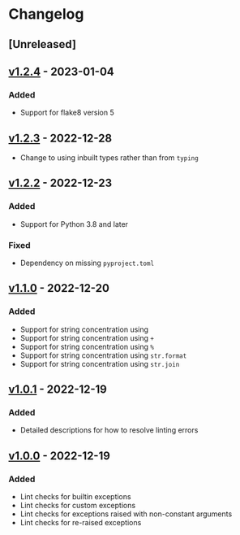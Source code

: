 # Changelog

## [Unreleased]

## [v1.2.4] - 2023-01-04

### Added

- Support for flake8 version 5

## [v1.2.3] - 2022-12-28

- Change to using inbuilt types rather than from `typing`

## [v1.2.2] - 2022-12-23

### Added

- Support for Python 3.8 and later

### Fixed

- Dependency on missing `pyproject.toml`

## [v1.1.0] - 2022-12-20

### Added

- Support for string concentration using ` `
- Support for string concentration using `+`
- Support for string concentration using `%`
- Support for string concentration using `str.format`
- Support for string concentration using `str.join`

## [v1.0.1] - 2022-12-19

### Added

- Detailed descriptions for how to resolve linting errors

## [v1.0.0] - 2022-12-19

### Added

- Lint checks for builtin exceptions
- Lint checks for custom exceptions
- Lint checks for exceptions raised with non-constant arguments
- Lint checks for re-raised exceptions

[//]: # "Release links"
[v1.0.0]: https://github.com/jdkandersson/flake8-error-link/releases/v1.0.0
[v1.0.1]: https://github.com/jdkandersson/flake8-error-link/releases/v1.0.1
[v1.1.0]: https://github.com/jdkandersson/flake8-error-link/releases/v1.1.0
[v1.2.2]: https://github.com/jdkandersson/flake8-error-link/releases/v1.2.2
[v1.2.3]: https://github.com/jdkandersson/flake8-error-link/releases/v1.2.3
[v1.2.4]: https://github.com/jdkandersson/flake8-error-link/releases/v1.2.4
